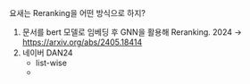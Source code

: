 요새는 Reranking을 어떤 방식으로 하지?
1. 문서를 bert 모델로 임베딩 후 GNN을 활용해 Reranking. 2024 -> https://arxiv.org/abs/2405.18414
2. 네이버 DAN24
	- list-wise
	- 